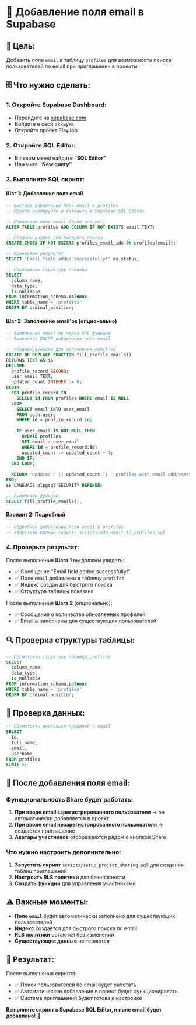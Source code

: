 # 📧 Добавление поля email в Supabase

## 🎯 **Цель:**
Добавить поле `email` в таблицу `profiles` для возможности поиска пользователей по email при приглашении в проекты.

## 🗄️ **Что нужно сделать:**

### **1. Откройте Supabase Dashboard:**
- Перейдите на [supabase.com](https://supabase.com)
- Войдите в свой аккаунт
- Откройте проект PlayJob

### **2. Откройте SQL Editor:**
- В левом меню найдите **"SQL Editor"**
- Нажмите **"New query"**

### **3. Выполните SQL скрипт:**

#### **Шаг 1: Добавление поля email**
```sql
-- Быстрое добавление поля email в profiles
-- Просто скопируйте и вставьте в Supabase SQL Editor

-- Добавляем поле email (если его нет)
ALTER TABLE profiles ADD COLUMN IF NOT EXISTS email TEXT;

-- Создаем индекс для быстрого поиска
CREATE INDEX IF NOT EXISTS profiles_email_idx ON profiles(email);

-- Проверяем результат
SELECT 'Email field added successfully!' as status;

-- Показываем структуру таблицы
SELECT 
  column_name,
  data_type,
  is_nullable
FROM information_schema.columns 
WHERE table_name = 'profiles'
ORDER BY ordinal_position;
```

#### **Шаг 2: Заполнение email'ов (опционально)**
```sql
-- Заполнение email'ов через RPC функцию
-- Выполните ПОСЛЕ добавления поля email

-- Создаем функцию для заполнения email'ов
CREATE OR REPLACE FUNCTION fill_profile_emails()
RETURNS TEXT AS $$
DECLARE
  profile_record RECORD;
  user_email TEXT;
  updated_count INTEGER := 0;
BEGIN
  FOR profile_record IN 
    SELECT id FROM profiles WHERE email IS NULL
  LOOP
    SELECT email INTO user_email 
    FROM auth.users 
    WHERE id = profile_record.id;
    
    IF user_email IS NOT NULL THEN
      UPDATE profiles 
      SET email = user_email 
      WHERE id = profile_record.id;
      updated_count := updated_count + 1;
    END IF;
  END LOOP;
  
  RETURN 'Updated ' || updated_count || ' profiles with email addresses';
END;
$$ LANGUAGE plpgsql SECURITY DEFINER;

-- Выполняем функцию
SELECT fill_profile_emails();
```

#### **Вариант 2: Подробный**
```sql
-- Подробное добавление поля email в profiles
-- Запустите полный скрипт: scripts/add_email_to_profiles.sql
```

### **4. Проверьте результат:**
После выполнения **Шага 1** вы должны увидеть:
- ✅ Сообщение "Email field added successfully!"
- ✅ Поле `email` добавлено в таблицу `profiles`
- ✅ Индекс создан для быстрого поиска
- ✅ Структура таблицы показана

После выполнения **Шага 2** (опционально):
- ✅ Сообщение о количестве обновленных профилей
- ✅ Email'ы заполнены для существующих пользователей

## 🔍 **Проверка структуры таблицы:**

```sql
-- Посмотреть структуру таблицы profiles
SELECT 
  column_name,
  data_type,
  is_nullable
FROM information_schema.columns 
WHERE table_name = 'profiles'
ORDER BY ordinal_position;
```

## 👥 **Проверка данных:**

```sql
-- Посмотреть несколько профилей с email
SELECT 
  id,
  full_name,
  email,
  username
FROM profiles 
LIMIT 5;
```

## 🚀 **После добавления поля email:**

### **Функциональность Share будет работать:**
1. **При вводе email зарегистрированного пользователя** → он автоматически добавляется в проект
2. **При вводе email незарегистрированного пользователя** → создается приглашение
3. **Аватары участников** отображаются рядом с кнопкой Share

### **Что нужно настроить дополнительно:**
1. **Запустить скрипт** `scripts/setup_project_sharing.sql` для создания таблиц приглашений
2. **Настроить RLS политики** для безопасности
3. **Создать функции** для управления участниками

## ⚠️ **Важные моменты:**

- **Поле `email`** будет автоматически заполнено для существующих пользователей
- **Индекс** создается для быстрого поиска по email
- **RLS политики** остаются без изменений
- **Существующие данные** не теряются

## 🎉 **Результат:**

После выполнения скрипта:
- ✅ Поиск пользователей по email будет работать
- ✅ Автоматическое добавление в проект будет функционировать
- ✅ Система приглашений будет готова к настройке

**Выполните скрипт в Supabase SQL Editor, и поле email будет добавлено!** 🚀
